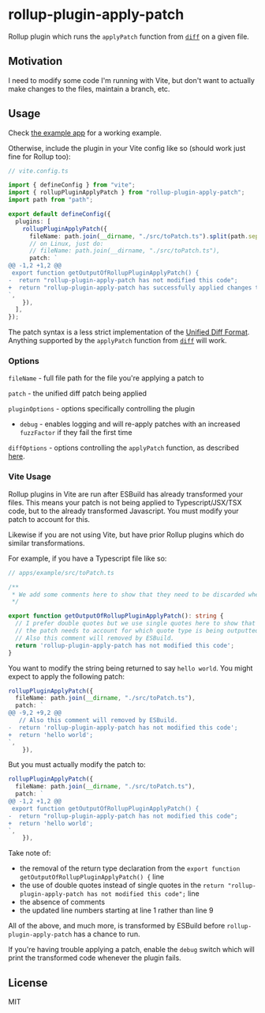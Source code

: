 # rollup-plugin-apply-patch

Rollup plugin which runs the `applyPatch` function from [`diff`](https://github.com/kpdecker/jsdiff) on a given file.

## Motivation

I need to modify some code I'm running with Vite, but don't want to actually make changes to the files, maintain a branch, etc.

## Usage

Check [the example app](./apps/example/) for a working example.

Otherwise, include the plugin in your Vite config like so (should work just fine for Rollup too):

```ts
// vite.config.ts

import { defineConfig } from "vite";
import { rollupPluginApplyPatch } from "rollup-plugin-apply-patch";
import path from "path";

export default defineConfig({
  plugins: [
    rollupPluginApplyPatch({
      fileName: path.join(__dirname, "./src/toPatch.ts").split(path.sep).join("/"),
      // on Linux, just do:
      // fileName: path.join(__dirname, "./src/toPatch.ts"),
      patch: `
@@ -1,2 +1,2 @@
 export function getOutputOfRollupPluginApplyPatch() {
-  return "rollup-plugin-apply-patch has not modified this code";
+  return "rollup-plugin-apply-patch has successfully applied changes to the \`toPatch.ts\` file.";
`,
    }),
  ],
});
```

The patch syntax is a less strict implementation of the [Unified Diff Format](https://www.gnu.org/software/diffutils/manual/html_node/Example-Unified.html). Anything supported by the `applyPatch` function from [`diff`](https://github.com/kpdecker/jsdiff) will work.

### Options

`fileName` - full file path for the file you're applying a patch to

`patch` - the unified diff patch being applied

`pluginOptions` - options specifically controlling the plugin
  - `debug` - enables logging and will re-apply patches with an increased `fuzzFactor` if they fail the first time

`diffOptions` - options controlling the `applyPatch` function, as described [here](https://github.com/kpdecker/jsdiff).

### Vite Usage

Rollup plugins in Vite are run after ESBuild has already transformed your files. This means your patch is not being applied to Typescript/JSX/TSX code, but to the already transformed Javascript. You must modify your patch to account for this.

Likewise if you are not using Vite, but have prior Rollup plugins which do similar transformations.

For example, if you have a Typescript file like so:

```ts
// apps/example/src/toPatch.ts

/**
 * We add some comments here to show that they need to be discarded when writing a patch.
 */

export function getOutputOfRollupPluginApplyPatch(): string {
  // I prefer double quotes but we use single quotes here to show that
  // the patch needs to account for which quote type is being outputted by ESBuild.
  // Also this comment will removed by ESBuild.
  return 'rollup-plugin-apply-patch has not modified this code';
}
```

You want to modify the string being returned to say `hello world`. You might expect to apply the following patch:

```ts
rollupPluginApplyPatch({
  fileName: path.join(__dirname, "./src/toPatch.ts"),
  patch: `
@@ -9,2 +9,2 @@
   // Also this comment will removed by ESBuild.
-  return 'rollup-plugin-apply-patch has not modified this code';
+  return 'hello world';
`,
    }),
```

But you must actually modify the patch to:

```ts
rollupPluginApplyPatch({
  fileName: path.join(__dirname, "./src/toPatch.ts"),
  patch: `
@@ -1,2 +1,2 @@
 export function getOutputOfRollupPluginApplyPatch() {
-  return "rollup-plugin-apply-patch has not modified this code";
+  return 'hello world';
`,
    }),
```

Take note of:
- the removal of the return type declaration from the `export function getOutputOfRollupPluginApplyPatch() {` line
- the use of double quotes instead of single quotes in the `return "rollup-plugin-apply-patch has not modified this code";` line
- the absence of comments
- the updated line numbers starting at line 1 rather than line 9

All of the above, and much more, is transformed by ESBuild before `rollup-plugin-apply-patch` has a chance to run.

If you're having trouble applying a patch, enable the `debug` switch which will print the transformed code whenever the plugin fails.

## License

MIT
